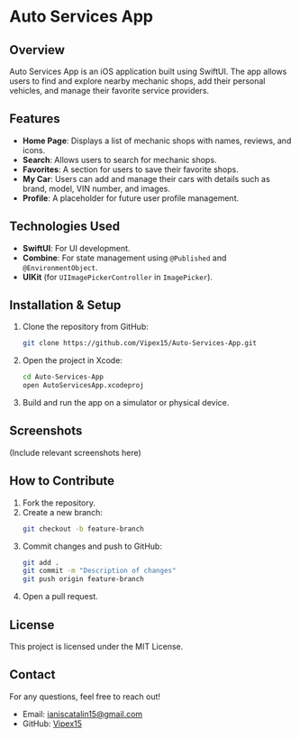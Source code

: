 # Auto Services App

## Overview
Auto Services App is an iOS application built using SwiftUI. The app allows users to find and explore nearby mechanic shops, add their personal vehicles, and manage their favorite service providers.

## Features
- **Home Page**: Displays a list of mechanic shops with names, reviews, and icons.
- **Search**: Allows users to search for mechanic shops.
- **Favorites**: A section for users to save their favorite shops.
- **My Car**: Users can add and manage their cars with details such as brand, model, VIN number, and images.
- **Profile**: A placeholder for future user profile management.

## Technologies Used
- **SwiftUI**: For UI development.
- **Combine**: For state management using `@Published` and `@EnvironmentObject`.
- **UIKit** (for `UIImagePickerController` in `ImagePicker`).

## Installation & Setup
1. Clone the repository from GitHub:
   ```sh
   git clone https://github.com/Vipex15/Auto-Services-App.git
   ```
2. Open the project in Xcode:
   ```sh
   cd Auto-Services-App
   open AutoServicesApp.xcodeproj
   ```
3. Build and run the app on a simulator or physical device.

## Screenshots
(Include relevant screenshots here)

## How to Contribute
1. Fork the repository.
2. Create a new branch:
   ```sh
   git checkout -b feature-branch
   ```
3. Commit changes and push to GitHub:
   ```sh
   git add .
   git commit -m "Description of changes"
   git push origin feature-branch
   ```
4. Open a pull request.

## License
This project is licensed under the MIT License.

## Contact
For any questions, feel free to reach out!
- Email: ianiscatalin15@gmail.com
- GitHub: [Vipex15](https://github.com/Vipex15)
